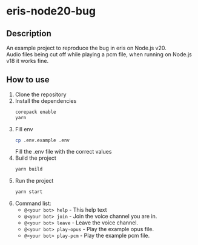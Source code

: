 # eris-node20-bug

## Description
An example project to reproduce the bug in eris on Node.js v20.  
Audio files being cut off while playing a pcm file, when running on Node.js v18 it works fine.

## How to use

1. Clone the repository
2. Install the dependencies
    ```bash
    corepack enable
    yarn
    ```
3. Fill env
    ```bash
    cp .env.example .env
    ```
    Fill the .env file with the correct values
4. Build the project
    ```bash
    yarn build
    ```
5. Run the project
    ```bash
    yarn start
    ```
6. Command list:
    - `@<your bot> help` - This help text
    - `@<your bot> join` - Join the voice channel you are in.
    - `@<your bot> leave` - Leave the voice channel.
    - `@<your bot> play-opus` - Play the example opus file.
    - `@<your bot> play-pcm` - Play the example pcm file.
